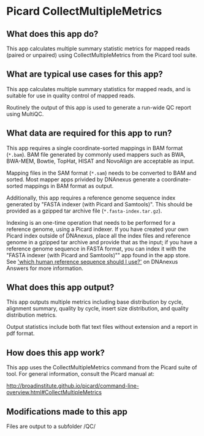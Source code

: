 # Picard CollectMultipleMetrics

## What does this app do?

This app calculates multiple summary statistic metrics for mapped reads (paired or unpaired) using CollectMultipleMetrics from the Picard tool suite.

## What are typical use cases for this app?

This app calculates multiple summary statistics for mapped reads, and is suitable for use in quality control of mapped reads.

Routinely the output of this app is used to generate a run-wide QC report using MultiQC.

## What data are required for this app to run?

This app requires a single coordinate-sorted mappings in BAM format (`*.bam`). BAM file generated by commonly used mappers such as BWA, BWA-MEM, Bowtie, TopHat, HISAT and NovoAlign are acceptable as input.

Mapping files in the SAM format (`*.sam`) needs to be converted to BAM and sorted. Most mapper apps privided by DNAnexus generate a coordinate-sorted mappings in BAM format as output.

Additionally, this app requires a reference genome sequence index generated by "FASTA indexer (with Picard and Samtools)". This should be provided as a gzipped tar archive file (`*.fasta-index.tar.gz`).

Indexing is an one-time operation that needs to be performed for a reference genome, using a Picard indexer. If you have created your own Picard index outside of DNAnexus, place all the index files and reference genome in a gzipped tar archive and provide that as the input; if you have a reference genome sequence in FASTA
format, you can index it with the "FASTA indexer (with Picard and Samtools)"" app found in the app store. See  ['which human reference sequence should I use?'](https://answers.dnanexus.com/p/183/) on DNAnexus Answers for more information.

## What does this app output?

This app outputs multiple metrics including base distribution by cycle, alignment summary, quality by cycle, insert size distribution, and quality distribution metrics.

Output statistics include both flat text files without extension and a report in pdf format.

## How does this app work?

This app uses the CollectMultipleMetrics command from the Picard suite of tool. For general information, consult the Picard manual at:

http://broadinstitute.github.io/picard/command-line-overview.html#CollectMultipleMetrics

## Modifications made to this app

Files are output to a subfolder /QC/


